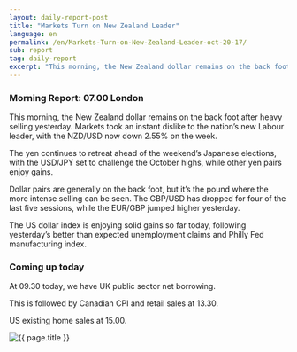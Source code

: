 ```yaml
---
layout: daily-report-post
title: "Markets Turn on New Zealand Leader"
language: en
permalink: /en/Markets-Turn-on-New-Zealand-Leader-oct-20-17/
sub: report
tag: daily-report
excerpt: "This morning, the New Zealand dollar remains on the back foot after heavy selling yesterday. Markets took an instant dislike to the nation’s new Labour leader, with the NZD/USD now down 2.55% on the week..."
---
```

### Morning Report: 07.00 London

This morning, the New Zealand dollar remains on the back foot after heavy selling yesterday. Markets took an instant dislike to the nation’s new Labour leader, with the NZD/USD now down 2.55% on the week. 

The yen continues to retreat ahead of the weekend’s Japanese elections, with the USD/JPY set to challenge the October highs, while other yen pairs enjoy gains. 

Dollar pairs are generally on the back foot, but it’s the pound where the more intense selling can be seen. The GBP/USD has dropped for four of the last five sessions, while the EUR/GBP jumped higher yesterday. 

The US dollar index is enjoying solid gains so far today, following yesterday’s better than expected unemployment claims and Philly Fed manufacturing index. 

### Coming up today 

At 09.30 today, we have UK public sector net borrowing. 

This is followed by Canadian CPI and retail sales at 13.30. 

US existing home sales at 15.00.

<p><img src="{{ "/assets/images/daily-report/2017-10-20_06-40-40.jpg" | relative_url }}" alt="{{ page.title }}" title="{{ page.title }}"></p>